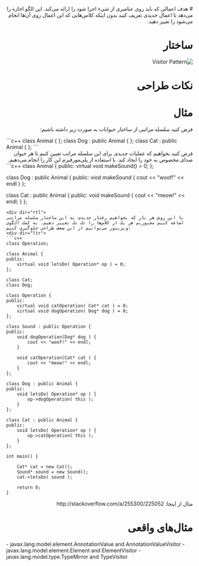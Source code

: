 <div dir="rtl">
# هدف
اعمالی که باید روی عناصری از شیء اجرا شود را ارائه می‌کند. این الگو اجازه را می‌دهد تا اعمال جدیدی تعریف کنید بدون اینکه کلاس‌هایی که این اعمال روی آن‌ها انجام می‌شود را تغییر دهید.

# ساختار
![Visitor Pattern](http://www.dofactory.com/Patterns/Diagrams/visitor.gif)

# نکات طراحی

# مثال
فرض کنید سلسله مراتبی از ساختار حیوانات به صورت زیر داشته باشیم:
<div dir="ltr">
```c++
class Animal { };
class Dog : public Animal { };
class Cat : public Animal { };
```
<div dir="rtl">
فرض کنید بخواهیم که عملیات جدیدی برای این سلسله مراتب تعیین کنیم تا هر حیوان صدای مخصوص به خود را ایجاد کند. با استفاده از پلی‌مورفیزم این کار را انجام می‌دهیم.
<div dir="ltr">
```c++
class Animal {
public: virtual void makeSound() = 0;
};

class Dog : public Animal {
public: viod makeSound { cout << "woof!" << endl }
};

class Cat : public Animal {
public: void makeSound { cout << "meow!" << endl; }
};
```
<div dir="rtl">
با این روش هر بار که بخواهیم رفتار جدیدی به این ساختار سلسله مراتبی اضافه کنیم مجبوریم هر یک از کلاس‌ها را تک تک تغییر دهیم. به کمک الگوی ویزیتور می‌توانیم از این ضعف طراحی جلوگیری کنیم:
<div dir="ltr">
```c++
class Operation;

class Animal {
public:
	virtual void letsDo( Operation* op ) = 0;
};

class Cat;
class Dog;

class Operation {
public:
	virtual void catOperation( Cat* cat ) = 0;
	virtual void dogOperation( Dog* dog ) = 0;
};

class Sound : public Operation {
public:
	void dogOperation(Dog* dog ) {
		cout << "woof!" << endl;
	}

	void catOperation(Cat* cat ) {
		cout << "meow!" << endl;
	}
};

class Dog : public Animal {
public:
	void letsDo( Operation* op ) {
		op->dogOperation( this );
	}
};

class Cat : public Animal {
public:
	void letsDo( Operation* op ) {
		op->catOperation( this );
	}
};

int main() {

	Cat* cat = new Cat();
	Sound* sound = new Sound();
	cat->letsDo( sound );

	return 0;
}
```
<div dir="rtl">
مثال از اینجا: http://stackoverflow.com/a/255300/225052

# مثال‌های واقعی
<div dir="ltr">
- javax.lang.model.element.AnnotationValue and AnnotationValueVisitor
- javax.lang.model.element.Element and ElementVisitor
- javax.lang.model.type.TypeMirror and TypeVisitor

